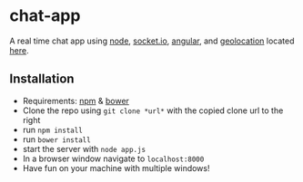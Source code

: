 # chat-app
A real time chat app using [node](https://nodejs.org/), [socket.io](http://socket.io/), [angular](https://angularjs.org/), and [geolocation](http://www.w3schools.com/html/html5_geolocation.asp) located [here](http://chat.spuleri.com/).

Installation 
-----
- Requirements: [npm](https://www.npmjs.com/) & [bower](http://bower.io/)
- Clone the repo using `git clone *url*`  with the copied clone url to the right
- run `npm install`
- run `bower install`
- start the server with `node app.js`
- In a browser window navigate to `localhost:8000`
- Have fun on your machine with multiple windows!
